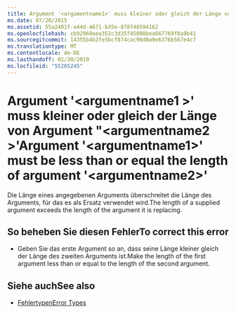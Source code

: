 ```yaml
---
title: Argument '<argumentname1>' muss kleiner oder gleich der Länge von Argument "<argumentname2>"
ms.date: 07/20/2015
ms.assetid: 55a2401f-a44d-4671-b35e-878f48594162
ms.openlocfilehash: cb92960eea352c3d35f45008bea667769f8a9b41
ms.sourcegitcommit: 14355b4b2fe5bcf874cac96d0a9e6376b567e4c7
ms.translationtype: MT
ms.contentlocale: de-DE
ms.lasthandoff: 01/30/2019
ms.locfileid: "55265245"
---
```

# <a name="argument-argumentname1-must-be-less-than-or-equal-the-length-of-argument-argumentname2"></a><span data-ttu-id="aa08a-102">Argument '\<argumentname1 >' muss kleiner oder gleich der Länge von Argument "\<argumentname2 >'</span><span class="sxs-lookup"><span data-stu-id="aa08a-102">Argument '\<argumentname1>' must be less than or equal the length of argument '\<argumentname2>'</span></span>
<span data-ttu-id="aa08a-103">Die Länge eines angegebenen Arguments überschreitet die Länge des Arguments, für das es als Ersatz verwendet wird.</span><span class="sxs-lookup"><span data-stu-id="aa08a-103">The length of a supplied argument exceeds the length of the argument it is replacing.</span></span>  
  
## <a name="to-correct-this-error"></a><span data-ttu-id="aa08a-104">So beheben Sie diesen Fehler</span><span class="sxs-lookup"><span data-stu-id="aa08a-104">To correct this error</span></span>  
  
-   <span data-ttu-id="aa08a-105">Geben Sie das erste Argument so an, dass seine Länge kleiner gleich der Länge des zweiten Arguments ist.</span><span class="sxs-lookup"><span data-stu-id="aa08a-105">Make the length of the first argument less than or equal to the length of the second argument.</span></span>  
  
## <a name="see-also"></a><span data-ttu-id="aa08a-106">Siehe auch</span><span class="sxs-lookup"><span data-stu-id="aa08a-106">See also</span></span>
- [<span data-ttu-id="aa08a-107">Fehlertypen</span><span class="sxs-lookup"><span data-stu-id="aa08a-107">Error Types</span></span>](../../visual-basic/programming-guide/language-features/error-types.md)
